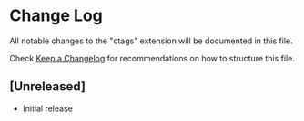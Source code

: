 # Change Log

All notable changes to the "ctags" extension will be documented in this file.

Check [Keep a Changelog](http://keepachangelog.com/) for recommendations on how to structure this file.

## [Unreleased]

- Initial release